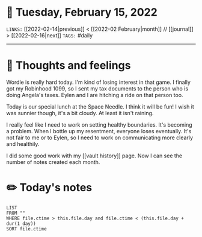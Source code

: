 # 📅 Tuesday, February 15, 2022
`LINKS:` [[2022-02-14|previous]] < [[2022-02 February|month]] // [[journal]] > [[2022-02-16|next]] 
`TAGS:` #daily

---
# 💭 Thoughts and feelings
Wordle is really hard today. I'm kind of losing interest in that game. I finally got my Robinhood 1099, so I sent my tax documents to the person who is doing Angela's taxes. Eylen and I are hitching a ride on that person too. 

Today is our special lunch at the Space Needle. I think it will be fun! I wish it was sunnier though, it's a bit cloudy. At least it isn't raining. 

I really feel like I need to work on setting healthy boundaries. It's becoming a problem. When I bottle up my resentment, everyone loses eventually. It's not fair to me or to Eylen, so I need to work on communicating more clearly and healthily. 

I did some good work with my [[vault history]] page. Now I can see the number of notes created each month. 

# ✏️ Today's notes
```dataview
LIST 
FROM ""
WHERE file.ctime > this.file.day and file.ctime < (this.file.day + dur(1 day))
SORT file.ctime
```
